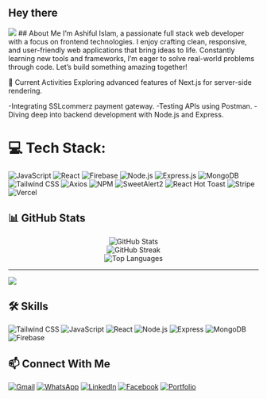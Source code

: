 ## Hey there

<img src="https://i.ibb.co.com/xSPx8SPr/cover-image.jpg"/>
## About Me
  I’m Ashiful Islam, a passionate full stack web developer with a focus on frontend technologies. I enjoy crafting clean, responsive, and user-friendly web applications that bring ideas to life. Constantly learning new tools and frameworks, I’m eager to solve real-world problems through code. Let’s build something amazing together!

🚀 Current Activities
Exploring advanced features of Next.js for server-side rendering.

-Integrating SSLcommerz payment gateway.
-Testing APIs using Postman.
-Diving deep into backend development with Node.js and Express.


  
# 💻 Tech Stack:
![JavaScript](https://img.shields.io/badge/JavaScript-F7DF1E?style=for-the-badge&logo=javascript&logoColor=black)
![React](https://img.shields.io/badge/React-20232A?style=for-the-badge&logo=react&logoColor=61DAFB)
![Firebase](https://img.shields.io/badge/Firebase-ffca28?style=for-the-badge&logo=firebase&logoColor=black)
![Node.js](https://img.shields.io/badge/Node.js-339933?style=for-the-badge&logo=nodedotjs&logoColor=white)
![Express.js](https://img.shields.io/badge/Express.js-000000?style=for-the-badge&logo=express&logoColor=white)
![MongoDB](https://img.shields.io/badge/MongoDB-4EA94B?style=for-the-badge&logo=mongodb&logoColor=white)
![Tailwind CSS](https://img.shields.io/badge/TailwindCSS-38B2AC?style=for-the-badge&logo=tailwind-css&logoColor=white)
![Axios](https://img.shields.io/badge/Axios-5A29E4?style=for-the-badge&logo=axios&logoColor=white)
![NPM](https://img.shields.io/badge/NPM-CB3837?style=for-the-badge&logo=npm&logoColor=white)
![SweetAlert2](https://img.shields.io/badge/SweetAlert2-%23FF5A5F?style=for-the-badge&logo=sweetalert&logoColor=white)
![React Hot Toast](https://img.shields.io/badge/React_Hot_Toast-F37254?style=for-the-badge&logo=react&logoColor=white)
![Stripe](https://img.shields.io/badge/Stripe-635BFF?style=for-the-badge&logo=stripe&logoColor=white)
![Vercel](https://img.shields.io/badge/Vercel-000000?style=for-the-badge&logo=vercel&logoColor=white)


## 📊 GitHub Stats

<div align="center">
  <img src="https://github-readme-stats.vercel.app/api?username=ashiful2002&theme=dark&hide_border=false&include_all_commits=false&count_private=false" alt="GitHub Stats" />
  <br />
  <img src="https://nirzak-streak-stats.vercel.app/?user=ashiful2002&theme=dark&hide_border=false" alt="GitHub Streak" />
  <br />
  <img src="https://github-readme-stats.vercel.app/api/top-langs/?username=ashiful2002&theme=dark&hide_border=false&include_all_commits=false&count_private=false&layout=compact" alt="Top Languages" />
</div>

---
[![](https://visitcount.itsvg.in/api?id=ashiful2002&icon=0&color=0)](https://visitcount.itsvg.in)
## 🛠 Skills

![Tailwind CSS](https://img.shields.io/badge/Tailwind_CSS-38B2AC?style=for-the-badge&logo=tailwind-css&logoColor=white)
![JavaScript](https://img.shields.io/badge/JavaScript-F7DF1E?style=for-the-badge&logo=javascript&logoColor=black)
![React](https://img.shields.io/badge/React-20232A?style=for-the-badge&logo=react&logoColor=61DAFB)
![Node.js](https://img.shields.io/badge/Node.js-339933?style=for-the-badge&logo=nodedotjs&logoColor=white)
![Express](https://img.shields.io/badge/Express.js-000000?style=for-the-badge&logo=express&logoColor=white)
![MongoDB](https://img.shields.io/badge/MongoDB-4EA94B?style=for-the-badge&logo=mongodb&logoColor=white)
![Firebase](https://img.shields.io/badge/Firebase-FFCA28?style=for-the-badge&logo=firebase&logoColor=black)


<!------------  Contact info ----------->
## 📫 Connect With Me

[![Gmail](https://img.shields.io/badge/-Email-D14836?style=flat-square&logo=gmail&logoColor=white)](mailto:ashifulislam2002@gmail.com)
[![WhatsApp](https://img.shields.io/badge/-WhatsApp-25D366?style=flat-square&logo=whatsapp&logoColor=white)](https://wa.me/8801759907907)
[![LinkedIn](https://img.shields.io/badge/-LinkedIn-0077B5?style=flat-square&logo=linkedin&logoColor=white)](https://linkedin.com/in/ashifulislam)
[![Facebook](https://img.shields.io/badge/-Facebook-1877F2?style=flat-square&logo=facebook&logoColor=white)](https://facebook.com/ashifulislam.mukto)
[![Portfolio](https://img.shields.io/badge/-Portfolio-000?style=flat-square&logo=vercel&logoColor=white)](https://ashifulislam-portfolio-2002.web.app)


